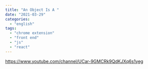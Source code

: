 ```yaml
---
title: "An Object Is A "
date: "2021-03-29"
categories:
  - "english"
tags:
  - "chrome extension"
  - "front end"
  - "js"
  - "react"
---
```


https://www.youtube.com/channel/UCar-9GMCRk9QdKJXq6s1yeg
